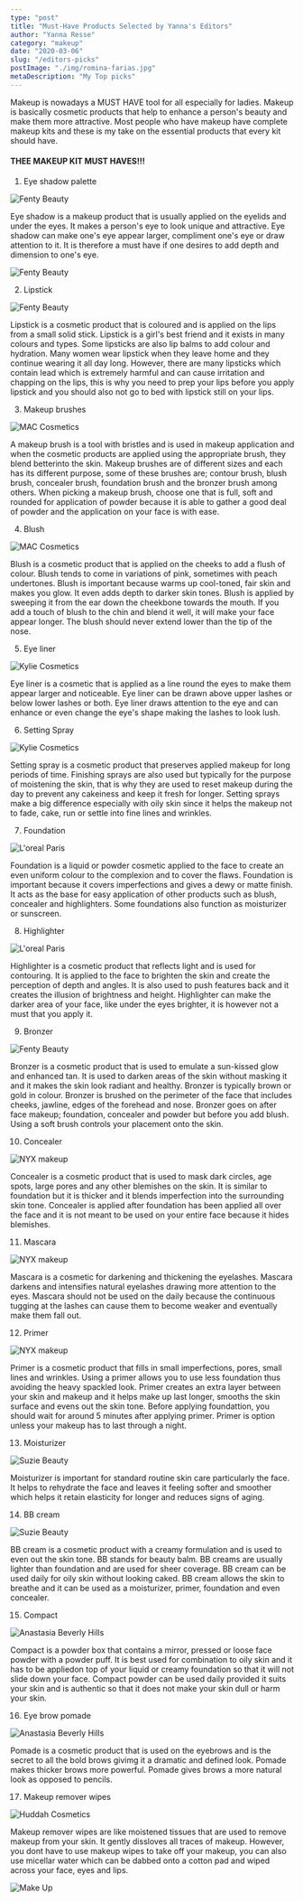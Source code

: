 ```yaml
---
type: "post"
title: "Must-Have Products Selected by Yanna's Editors"
author: "Yanna Resse"
category: "makeup"
date: "2020-03-06"
slug: "/editors-picks"
postImage: "./img/romina-farias.jpg"
metaDescription: "My Top picks"
---
```


Makeup is nowadays a MUST HAVE tool for all especially for ladies. Makeup is basically cosmetic products that help to enhance a person's beauty and make them more attractive. Most people who have makeup have complete makeup kits and these is my take on the essential products that every kit should have.

#### THEE MAKEUP KIT MUST HAVES!!!

1. Eye shadow palette

![Fenty Beauty](./img/fentybeauty3.jpg)

Eye shadow is a makeup product that is usually applied on the eyelids and under the eyes. It makes a person's eye to look unique and attractive. Eye shadow can make one's eye appear larger, compliment one's eye or draw attention to it. It is therefore a must have if one desires to add depth and dimension to one's eye.

![Fenty Beauty](./img/fentybeauty4.jpg)

2. Lipstick

![Fenty Beauty](./img/fentybeauty5.jpg)

Lipstick is a cosmetic product that is coloured and is applied on the lips from a small solid stick. Lipstick is a girl's best friend and it exists in many colours and types. Some lipsticks are also lip balms to add colour and hydration. Many women wear lipstick when they leave home and they continue wearing it all day long. However, there are many lipsticks which contain lead which is extremely harmful and can cause irritation and chapping on the lips, this is why you need to prep your lips before you apply lipstick and you should also not go to bed with lipstick still on your lips.

3. Makeup brushes

![MAC Cosmetics](./img/maccosmetics1.jpg)

A makeup brush is a tool with bristles and is used in makeup application and when the cosmetic products are applied using the appropriate brush, they blend betterinto the skin. Makeup brushes are of different sizes and each has its different purpose, some of these brushes are; contour brush, blush brush, concealer brush, foundation brush and the bronzer brush among others. When picking a makeup brush, choose one that is full, soft and rounded for application of powder because it is able to gather a good deal of powder and the application on your face is with ease.

4. Blush

![MAC Cosmetics](./img/maccosmetics2.jpg)

Blush is a cosmetic product that is applied on the cheeks to add a flush of colour. Blush tends to come in variations of pink, sometimes with peach undertones. Blush is important because warms up cool-toned, fair skin and makes you glow. It even adds depth to darker skin tones. Blush is applied by sweeping it from the ear down the cheekbone towards the mouth. If you add a touch of blush to the chin and blend it well, it will make your face appear longer. The blush should never extend lower than the tip of the nose.

5. Eye liner

![Kylie Cosmetics](./img/kyliecosmetics2.jpg)

Eye liner is a cosmetic that is applied as a line round the eyes to make them appear larger and noticeable. Eye liner can be drawn above upper lashes or below lower lashes or both. Eye liner draws attention to the eye and can enhance or even change the eye's shape making the lashes to look lush.

6. Setting Spray

![Kylie Cosmetics](./img/kyliecosmetics3.jpg)

Setting spray is a cosmetic product that preserves applied makeup for long periods of time. Finishing sprays are also used but typically for the purpose of moistening the skin, that is why they are used to reset makeup during the day to prevent any cakeiness and keep it fresh for longer. Setting sprays make a big difference especially with oily skin since it helps the makeup not to fade, cake, run or settle into fine lines and wrinkles.

7. Foundation

![L'oreal Paris](./img/lorealparis2.jpg)

Foundation is a liquid or powder cosmetic applied to the face to create an even uniform colour to the complexion and to cover the flaws. Foundation is important because it covers imperfections and gives a dewy or matte finish. It acts as the base for easy application of other products such as blush, concealer and highlighters. Some foundations also function as moisturizer or sunscreen.

8. Highlighter

![L'oreal Paris](./img/lorealparis3.jpg)

Highlighter is a cosmetic product that reflects light and is used for contouring. It is applied to the face to brighten the skin and create the perception of depth and angles. It is also used to push features back and it creates the illusion of brightness and height. Highlighter can make the darker area of your face, like under the eyes brighter, it is however not a must that you apply it.

9. Bronzer

![Fenty Beauty](./img/fentybeauty1.jpg)

Bronzer is a cosmetic product that is used to emulate a sun-kissed glow and enhanced tan. It is used to darken areas of the skin without masking it and it makes the skin look radiant and healthy. Bronzer is typically brown or gold in colour. Bronzer is brushed on the perimeter of the face that includes cheeks, jawline, edges of the forehead and nose. Bronzer goes on after face makeup; foundation, concealer and powder but before you add blush. Using a soft brush controls your placement onto the skin.

10. Concealer

![NYX makeup](./img/nyxcosmetics2.jpg)

Concealer is a cosmetic product that is used to mask dark circles, age spots, large pores and any other blemishes on the skin. It is similar to foundation but it is thicker and it blends imperfection into the surrounding skin tone. Concealer is applied after foundation has been applied all over the face and it is not meant to be used on your entire face because it hides blemishes.

11. Mascara

![NYX makeup](./img/nyxcosmetics.jpg)

Mascara is a cosmetic for darkening and thickening the eyelashes. Mascara darkens and intensifies natural eyelashes drawing more attention to the eyes. Mascara should not be used on the daily because the continuous tugging at the lashes can cause them to become weaker and eventually make them fall out.

12. Primer

![NYX makeup](./img/nyxcosmetics1.jpg)

Primer is a cosmetic product that fills in small imperfections, pores, small lines and wrinkles. Using a primer allows you to use less foundation thus avoiding the heavy spackled look. Primer creates an extra layer between your skin and makeup and it helps make up last longer, smooths the skin surface and evens out the skin tone. Before applying foundattion, you should wait for around 5 minutes after applying primer. Primer is option unless your makeup has to last through a night.

13. Moisturizer

![Suzie Beauty](./img/suziebeautyke.jpg)

Moisturizer is important for standard routine skin care particularly the face. It helps to rehydrate the face and leaves it feeling softer and smoother which helps it retain elasticity for longer and reduces signs of aging.

14. BB cream

![Suzie Beauty](./img/suziebeautyke1.jpg)

BB cream is a cosmetic product with a creamy formulation and is used to even out the skin tone. BB stands for beauty balm. BB creams are usually lighter than foundation and are used for sheer coverage. BB cream can be used daily for oily skin without looking caked. BB cream allows the skin to breathe and it can be used as a moisturizer, primer, foundation and even concealer.

15. Compact

![Anastasia Beverly Hills](./img/anastasiabeverlyhills3.jpg)

Compact is a powder box that contains a mirror, pressed or loose face powder with a powder puff. It is best used for combination to oily skin and it has to be appliedon top of your liquid or creamy foundation so that it will not slide down your face. Compact powder can be used daily provided it suits your skin and is authentic so that it does not make your skin dull or harm your skin.

16. Eye brow pomade

![Anastasia Beverly Hills](./img/anastasiabeverlyhills2.jpg)

Pomade is a cosmetic product that is used on the eyebrows and is the secret to all the bold brows givimg it a dramatic and defined look. Pomade makes thicker brows more powerful. Pomade gives brows a more natural look as opposed to pencils.

17. Makeup remover wipes

![Huddah Cosmetics](./img/huddah1.jpg)

Makeup remover wipes are like moistened tissues that are used to remove makeup from your skin. It gently dissloves all traces of makeup. However, you dont have to use makeup wipes to take off your makeup, you can also use micellar water which can be dabbed onto a cotton pad and wiped across your face, eyes and lips.

![Make Up ](./img/romina-farias.jpg)
